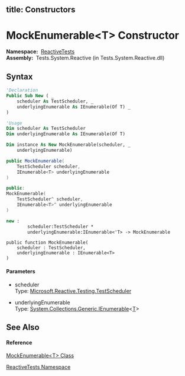 title: Constructors
---
# MockEnumerable\<T\> Constructor

**Namespace:**  [ReactiveTests](ReactiveTests/ReactiveTests)  
**Assembly:**  Tests.System.Reactive (in Tests.System.Reactive.dll)

## Syntax

```vb
'Declaration
Public Sub New ( _
    scheduler As TestScheduler, _
    underlyingEnumerable As IEnumerable(Of T) _
)
```

```vb
'Usage
Dim scheduler As TestScheduler
Dim underlyingEnumerable As IEnumerable(Of T)

Dim instance As New MockEnumerable(scheduler, _
    underlyingEnumerable)
```

```csharp
public MockEnumerable(
    TestScheduler scheduler,
    IEnumerable<T> underlyingEnumerable
)
```

```c++
public:
MockEnumerable(
    TestScheduler^ scheduler, 
    IEnumerable<T>^ underlyingEnumerable
)
```

```fsharp
new : 
        scheduler:TestScheduler * 
        underlyingEnumerable:IEnumerable<'T> -> MockEnumerable
```

```jscript
public function MockEnumerable(
    scheduler : TestScheduler, 
    underlyingEnumerable : IEnumerable<T>
)
```

#### Parameters

- scheduler  
  Type: [Microsoft.Reactive.Testing.TestScheduler](TestScheduler/TestScheduler)

- underlyingEnumerable  
  Type: [System.Collections.Generic.IEnumerable](https://msdn.microsoft.com/en-us/library/9eekhta0)\<[T](MockEnumerable/MockEnumerable(T))\>

## See Also

#### Reference

[MockEnumerable\<T\> Class](MockEnumerable/MockEnumerable(T))

[ReactiveTests Namespace](ReactiveTests/ReactiveTests)
